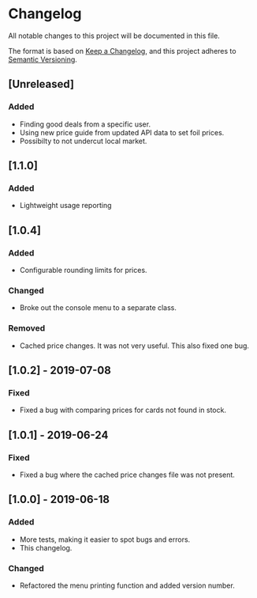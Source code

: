# Changelog
All notable changes to this project will be documented in this file.

The format is based on [Keep a Changelog](https://keepachangelog.com/en/1.0.0/),
and this project adheres to [Semantic Versioning](https://semver.org/spec/v2.0.0.html).

## [Unreleased]
### Added
- Finding good deals from a specific user.
- Using new price guide from updated API data to set foil prices.
- Possibilty to not undercut local market.

## [1.1.0]
### Added
- Lightweight usage reporting

## [1.0.4]
### Added
- Configurable rounding limits for prices.
### Changed
- Broke out the console menu to a separate class.
### Removed
- Cached price changes. It was not very useful. This also fixed one bug.

## [1.0.2] - 2019-07-08
### Fixed
- Fixed a bug with comparing prices for cards not found in stock.

## [1.0.1] - 2019-06-24
### Fixed
- Fixed a bug where the cached price changes file was not present.

## [1.0.0] - 2019-06-18
### Added
- More tests, making it easier to spot bugs and errors.
- This changelog.

### Changed
- Refactored the menu printing function and added version number.